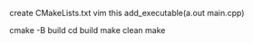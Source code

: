 create CMakeLists.txt
vim this
add_executable(a.out main.cpp)

cmake -B build
cd build
make clean
make

